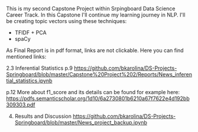 This is my second Capstone Project within Srpingboard Data Science Career Track. In this Capstone I'll continue my learning journey in NLP. 
I'll be creating topic vectors using these techniques:  
* TFIDF + PCA
* spaCy

As Final Report is in pdf format, links are not clickable. Here you can find mentioned links:

2.3 Inferential Statistics p.9
https://github.com/bkarolina/DS-Projects-Springboard/blob/master/Capstone%20Project%202/Reports/News_inferential_statistics.ipynb

p.12
More about f1_score and its details can be found for example here: https://pdfs.semanticscholar.org/1d10/6a2730801b6210a67f7622e4d192bb309303.pdf

4. Results and Discussion
https://github.com/bkarolina/DS-Projects-Springboard/blob/master/News_project_backup.ipynb
